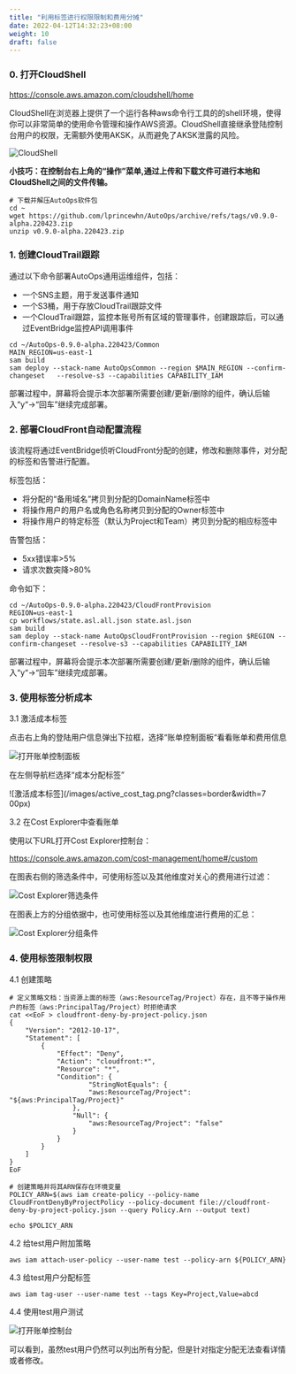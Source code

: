 ```yaml
---
title: "利用标签进行权限限制和费用分摊"
date: 2022-04-12T14:32:23+08:00
weight: 10
draft: false
---
```


### 0. 打开CloudShell

https://console.aws.amazon.com/cloudshell/home

CloudShell在浏览器上提供了一个运行各种aws命令行工具的的shell环境，使得你可以非常简单的使用命令管理和操作AWS资源。CloudShell直接继承登陆控制台用户的权限，无需额外使用AKSK，从而避免了AKSK泄露的风险。

![CloudShell](/images/cloudshell.png?classes=border)

**小技巧：在控制台右上角的“操作”菜单,通过上传和下载文件可进行本地和CloudShell之间的文件传输。**

    # 下载并解压AutoOps软件包
    cd ~
    wget https://github.com/lprincewhn/AutoOps/archive/refs/tags/v0.9.0-alpha.220423.zip
    unzip v0.9.0-alpha.220423.zip


### 1. 创建CloudTrail跟踪

通过以下命令部署AutoOps通用运维组件，包括：

- 一个SNS主题，用于发送事件通知
- 一个S3桶，用于存放CloudTrail跟踪文件
- 一个CloudTrail跟踪，监控本账号所有区域的管理事件，创建跟踪后，可以通过EventBridge监控API调用事件

```
cd ~/AutoOps-0.9.0-alpha.220423/Common  
MAIN_REGION=us-east-1
sam build
sam deploy --stack-name AutoOpsCommon --region $MAIN_REGION --confirm-changeset   --resolve-s3 --capabilities CAPABILITY_IAM
``` 

部署过程中，屏幕将会提示本次部署所需要创建/更新/删除的组件，确认后输入“y“->“回车”继续完成部署。

### 2. 部署CloudFront自动配置流程

该流程将通过EventBridge侦听CloudFront分配的创建，修改和删除事件，对分配的标签和告警进行配置。

标签包括：
- 将分配的“备用域名”拷贝到分配的DomainName标签中
- 将操作用户的用户名或角色名称拷贝到分配的Owner标签中
- 将操作用户的特定标签（默认为Project和Team）拷贝到分配的相应标签中

告警包括：
- 5xx错误率>5%
- 请求次数突降>80%

命令如下：

```
cd ~/AutoOps-0.9.0-alpha.220423/CloudFrontProvision
REGION=us-east-1
cp workflows/state.asl.all.json state.asl.json 
sam build
sam deploy --stack-name AutoOpsCloudFrontProvision --region $REGION --confirm-changeset --resolve-s3 --capabilities CAPABILITY_IAM
```

部署过程中，屏幕将会提示本次部署所需要创建/更新/删除的组件，确认后输入“y“->“回车”继续完成部署。

### 3. 使用标签分析成本

3.1 激活成本标签

点击右上角的登陆用户信息弹出下拉框，选择“账单控制面板“看看账单和费用信息

![打开账单控制面板](/images/billing_dashboard.png?classes=border&width=200px)

在左侧导航栏选择“成本分配标签”

![激活成本标签](/images/active_cost_tag.png?classes=border&width=7  00px)

3.2 在Cost Explorer中查看账单

使用以下URL打开Cost Explorer控制台：
    
https://console.aws.amazon.com/cost-management/home#/custom

在图表右侧的筛选条件中，可使用标签以及其他维度对关心的费用进行过滤：

![Cost Explorer筛选条件](/images/ce_filter.png?classes=border&width=200px)

在图表上方的分组依据中，也可使用标签以及其他维度进行费用的汇总：

![Cost Explorer分组条件](/images/ce_groupby.png?classes=border&width=600px)

### 4. 使用标签限制权限

4.1 创建策略
    
    # 定义策略文档：当资源上面的标签（aws:ResourceTag/Project）存在，且不等于操作用户的标签（aws:PrincipalTag/Project）时拒绝请求
    cat <<EoF > cloudfront-deny-by-project-policy.json
    {
        "Version": "2012-10-17",
        "Statement": [
            {
                "Effect": "Deny",
                "Action": "cloudfront:*",
                "Resource": "*",
                "Condition": {
                        "StringNotEquals": {
                        "aws:ResourceTag/Project": "${aws:PrincipalTag/Project}"
                    },
                    "Null": {
                        "aws:ResourceTag/Project": "false"
                    }
                }
            }
        ]
    }
    EoF

    # 创建策略并将其ARN保存在环境变量
    POLICY_ARN=$(aws iam create-policy --policy-name CloudFrontDenyByProjectPolicy --policy-document file://cloudfront-deny-by-project-policy.json --query Policy.Arn --output text)

    echo $POLICY_ARN

4.2 给test用户附加策略

    aws iam attach-user-policy --user-name test --policy-arn ${POLICY_ARN}

4.3 给test用户分配标签

    aws iam tag-user --user-name test --tags Key=Project,Value=abcd

4.4 使用test用户测试

![打开账单控制台](/images/cloufront_deny.png?classes=border)

可以看到，虽然test用户仍然可以列出所有分配，但是针对指定分配无法查看详情或者修改。



